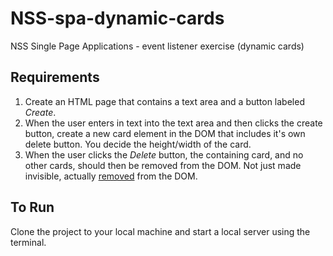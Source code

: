 # NSS-spa-dynamic-cards
NSS Single Page Applications - event listener exercise (dynamic cards)

## Requirements

1. Create an HTML page that contains a text area and a button labeled *Create*.
1. When the user enters in text into the text area and then clicks the create button, create a new card element in the DOM that includes it's own delete button. You decide the height/width of the card.
1. When the user clicks the *Delete* button, the containing card, and no other cards, should then be removed from the DOM. Not just made invisible, actually [removed](https://developer.mozilla.org/en-US/docs/Web/API/Node/removeChild) from the DOM.

## To Run
Clone the project to your local machine and start a local server using the terminal.
